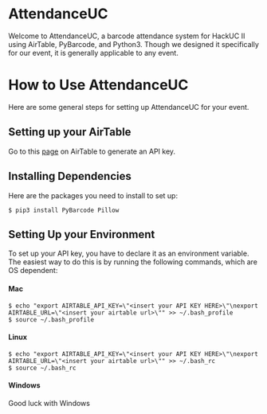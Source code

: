 # AttendanceUC
Welcome to AttendanceUC, a barcode attendance system for HackUC II using AirTable, PyBarcode, and Python3. Though we designed it specifically for our event, it is generally applicable to any event.

# How to Use AttendanceUC
Here are some general steps for setting up AttendanceUC for your event.

## Setting up your AirTable
Go to this [page](https://airtable.com/account) on AirTable to generate an API key.

## Installing Dependencies
Here are the packages you need to install to set up:
```
$ pip3 install PyBarcode Pillow
```

## Setting Up your Environment
To set up your API key, you have to declare it as an environment variable. The easiest way to do this is by running the following commands, which are OS dependent:

#### Mac
```
$ echo "export AIRTABLE_API_KEY=\"<insert your API KEY HERE>\"\nexport AIRTABLE_URL=\"<insert your airtable url>\"" >> ~/.bash_profile
$ source ~/.bash_profile
```

#### Linux
```
$ echo "export AIRTABLE_API_KEY=\"<insert your API KEY HERE>\"\nexport AIRTABLE_URL=\"<insert your airtable url>\"" >> ~/.bash_rc
$ source ~/.bash_rc
```

#### Windows
Good luck with Windows
